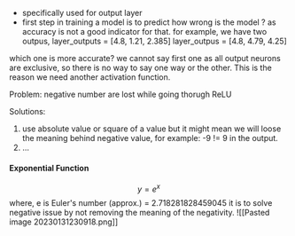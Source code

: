 - specifically used for output layer 
- first step in training a model is to predict how wrong is the model ? as accuracy is not a good indicator for that. 
for example, we have two outpus, 
layer_outputs = [4.8, 1.21, 2.385]
layer_outpus = [4.8, 4.79, 4.25]

which one is more accurate? 
we cannot say first one as all output neurons are exclusive, so there is no way to say one way or the other. This is the reason we need another activation function. 

Problem: negative number are lost while going thorugh ReLU

Solutions: 
1. use absolute value or square of a value but it might mean we will loose the meaning behind negative value, for example: -9 != 9 in the output.
2. ...
#### Exponential Function
$$y = e^x$$
where, e is Euler's number (approx.) = 2.718281828459045
it is to solve negative issue by not removing the meaning of the negativity.
![[Pasted image 20230131230918.png]]




